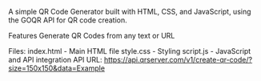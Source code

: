 A simple QR Code Generator built with HTML, CSS, and JavaScript, using the GOQR API for QR code creation.

Features
Generate QR Codes from any text or URL

Files:
index.html - Main HTML file
style.css - Styling
script.js - JavaScript and API integration
API URL: https://api.qrserver.com/v1/create-qr-code/?size=150x150&data=Example 
